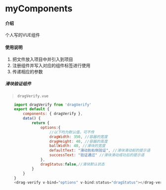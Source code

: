 # myComponents

#### 介绍
个人写的VUE组件

#### 使用说明

1. 把文件放入项目中并引入到项目
2. 注册组件并写入对应的组件标签进行使用
3. 传递相应的参数

##### 滑块验证组件
> `dragVerify.vue`
``` js
    import dragVerify from 'dragVerify'
    export default {
        components: { dragVerify },
        data() {
            return {
                options:{
                    //以下均为默认值，可不传
                    dragWidth: 350, //容器的宽度
                    dragHeight: 40, //容器的高度
                    ballWidth: 40, //滑块的宽度
                    defaultText: "滑动到右侧验证", //滑块滑动前的提示语
                    successText: "验证通过" //滑块滑动成功后的提示语
                },
                dragStatus:false,//滑块默认状态
            }
        }
    }
    <drag-verify v-bind="options" v-bind:status="dragStatus"></drag-verify>
```
